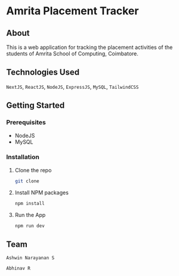 # Amrita Placement Tracker

## About

This is a web application for tracking the placement activities of the students of Amrita School of Computing, Coimbatore.

## Technologies Used

`NextJS`, `ReactJS`, `NodeJS`, `ExpressJS`, `MySQL`, `TailwindCSS`

## Getting Started

### Prerequisites

- NodeJS
- MySQL

### Installation

1. Clone the repo
   ```sh
   git clone
    ```

2. Install NPM packages
    ```sh
    npm install
    ```

3. Run the App
    ```sh
    npm run dev
    ```

## Team

`Ashwin Narayanan S`

`Abhinav R`


